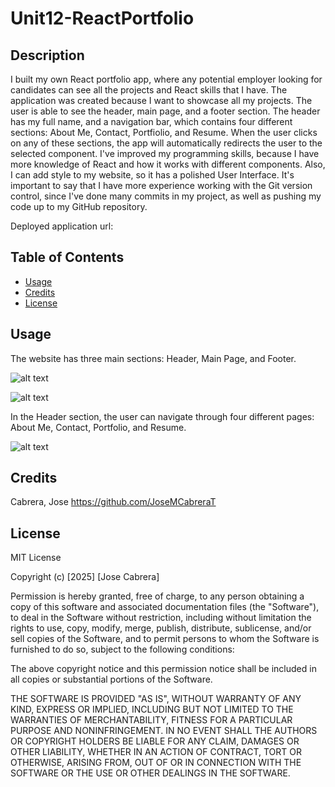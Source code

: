 # Unit12-ReactPortfolio

## Description

I built my own React portfolio app, where any potential employer looking for candidates can see all the projects and React skills that I have. The application was created
because I want to showcase all my projects. The user is able to see the header, main page, and a footer section. The header has my full name, and a navigation bar, which contains four different sections: About Me, Contact, Portfiolio, and Resume. When the user clicks on any of these sections, the app will automatically redirects the user to the selected component. I've improved my programming skills, because I have more knowledge of React and how it works with different components. Also, I can add style to my website, so it has a polished User Interface. It's important to say that I have more experience working with the Git version control, since I've done many commits in my project, as well as pushing my code up to my GitHub repository.

Deployed application url: 

## Table of Contents

- [Usage](#usage)
- [Credits](#credits)
- [License](#license)

## Usage

The website has three main sections: Header, Main Page, and Footer.

![alt text]()

![alt text]()

In the Header section, the user can navigate through four different pages: About Me, Contact, Portfolio, and Resume.

![alt text]()


## Credits

Cabrera, Jose   https://github.com/JoseMCabreraT

## License

MIT License

Copyright (c) [2025] [Jose Cabrera]

Permission is hereby granted, free of charge, to any person obtaining a copy
of this software and associated documentation files (the "Software"), to deal
in the Software without restriction, including without limitation the rights
to use, copy, modify, merge, publish, distribute, sublicense, and/or sell
copies of the Software, and to permit persons to whom the Software is
furnished to do so, subject to the following conditions:

The above copyright notice and this permission notice shall be included in all
copies or substantial portions of the Software.

THE SOFTWARE IS PROVIDED "AS IS", WITHOUT WARRANTY OF ANY KIND, EXPRESS OR
IMPLIED, INCLUDING BUT NOT LIMITED TO THE WARRANTIES OF MERCHANTABILITY,
FITNESS FOR A PARTICULAR PURPOSE AND NONINFRINGEMENT. IN NO EVENT SHALL THE
AUTHORS OR COPYRIGHT HOLDERS BE LIABLE FOR ANY CLAIM, DAMAGES OR OTHER
LIABILITY, WHETHER IN AN ACTION OF CONTRACT, TORT OR OTHERWISE, ARISING FROM,
OUT OF OR IN CONNECTION WITH THE SOFTWARE OR THE USE OR OTHER DEALINGS IN THE
SOFTWARE.